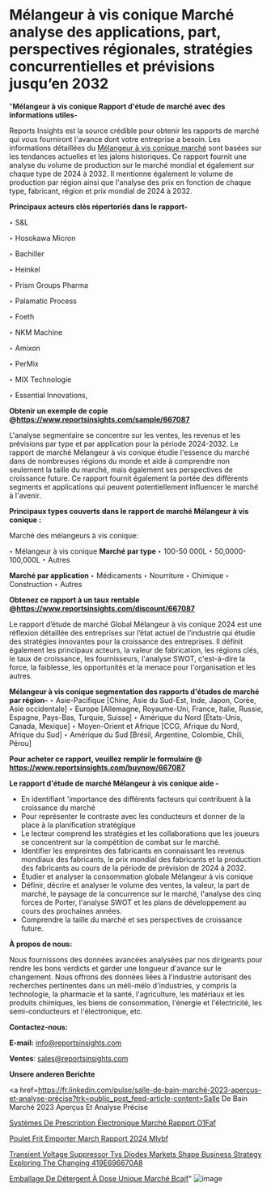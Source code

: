 # Mélangeur à vis conique Marché analyse des applications, part, perspectives régionales, stratégies concurrentielles et prévisions jusqu’en 2032

"<strong>Mélangeur à vis conique Rapport d'étude de marché avec des informations utiles-</strong>

Reports Insights est la source crédible pour obtenir les rapports de marché qui vous fourniront l'avance dont votre entreprise a besoin. Les informations détaillées du <a href=https://www.reportsinsights.com/sample/667087>Mélangeur à vis conique marché</a> sont basées sur les tendances actuelles et les jalons historiques. Ce rapport fournit une analyse du volume de production sur le marché mondial et également sur chaque type de 2024 à 2032. Il mentionne également le volume de production par région ainsi que l'analyse des prix en fonction de chaque type, fabricant, région et prix mondial de 2024 à 2032.

<b>Principaux acteurs clés répertoriés dans le rapport-</b>

‣ S&L

‣ Hosokawa Micron

‣ Bachiller

‣ Heinkel

‣ Prism Groups Pharma

‣ Palamatic Process

‣ Foeth

‣ NKM Machine

‣ Amixon

‣ PerMix

‣ MIX Technologie

‣ Essential Innovations,

<strong><b>Obtenir un exemple de copie @</b></strong><a href=https://www.reportsinsights.com/sample/667087><strong><b>https://www.reportsinsights.com/sample/667087</b></strong></a>

L'analyse segmentaire se concentre sur les ventes, les revenus et les prévisions par type et par application pour la période 2024-2032. Le rapport de marché Mélangeur à vis conique étudie l'essence du marché dans de nombreuses régions du monde et aide à comprendre non seulement la taille du marché, mais également ses perspectives de croissance future. Ce rapport fournit également la portée des différents segments et applications qui peuvent potentiellement influencer le marché à l'avenir.

<strong>Principaux types couverts dans le rapport de marché Mélangeur à vis conique :</strong>

Marché des mélangeurs à vis conique:

‣  Mélangeur à vis conique <strong> Marché <strong> par type </strong> </strong>
‣ 100-50 000L
‣ 50,0000-100,000L
‣ Autres

<strong>Marché par application </strong>
‣ Médicaments
‣ Nourriture
‣ Chimique
‣ Construction
‣ Autres

<strong><b>Obtenez ce rapport à un taux rentable @</b></strong><a href=https://www.reportsinsights.com/discount/667087><strong><b>https://www.reportsinsights.com/discount/667087</b></strong></a>

Le rapport d’étude de marché Global Mélangeur à vis conique 2024 est une réflexion détaillée des entreprises sur l’état actuel de l’industrie qui étudie des stratégies innovantes pour la croissance des entreprises. Il définit également les principaux acteurs, la valeur de fabrication, les régions clés, le taux de croissance, les fournisseurs, l'analyse SWOT, c'est-à-dire la force, la faiblesse, les opportunités et la menace pour l'organisation et les autres.

<strong>Mélangeur à vis conique segmentation des rapports d'études de marché par région-</strong>
‣ Asie-Pacifique [Chine, Asie du Sud-Est, Inde, Japon, Corée, Asie occidentale]
‣ Europe [Allemagne, Royaume-Uni, France, Italie, Russie, Espagne, Pays-Bas, Turquie, Suisse]
‣ Amérique du Nord [États-Unis, Canada, Mexique]
‣ Moyen-Orient et Afrique [CCG, Afrique du Nord, Afrique du Sud]
‣ Amérique du Sud [Brésil, Argentine, Colombie, Chili, Pérou]

<strong>Pour acheter ce rapport, veuillez remplir le formulaire @   <a href=https://www.reportsinsights.com/buynow/667087>https://www.reportsinsights.com/buynow/667087</a></strong>

<strong>Le rapport d'étude de marché Mélangeur à vis conique aide -</strong>
<ul>
  <li>En identifiant 'importance des différents facteurs qui contribuent à la croissance du marché</li>
  <li>Pour représenter le contraste avec les conducteurs et donner de la place à la planification stratégique</li>
  <li>Le lecteur comprend les stratégies et les collaborations que les joueurs se concentrent sur la compétition de combat sur le marché.</li>
  <li>Identifier les empreintes des fabricants en connaissant les revenus mondiaux des fabricants, le prix mondial des fabricants et la production des fabricants au cours de la période de prévision de 2024 à 2032.</li>
  <li>Étudier et analyser la consommation globale Mélangeur à vis conique</li>
  <li>Définir, décrire et analyser le volume des ventes, la valeur, la part de marché, le paysage de la concurrence sur le marché, l'analyse des cinq forces de Porter, l'analyse SWOT et les plans de développement au cours des prochaines années.</li>
  <li>Comprendre la taille du marché et ses perspectives de croissance future.</li>
</ul>
<strong>À propos de nous:</strong>

Nous fournissons des données avancées analysées par nos dirigeants pour rendre les bons verdicts et garder une longueur d'avance sur le changement. Nous offrons des données liées à l'industrie autorisant des recherches pertinentes dans un méli-mélo d'industries, y compris la technologie, la pharmacie et la santé, l'agriculture, les matériaux et les produits chimiques, les biens de consommation, l'énergie et l'électricité, les semi-conducteurs et l'électronique, etc.

<strong>Contactez-nous:</strong>

<strong>E-mail:</strong> <a href=mailto:info@reportsinsights.com>info@reportsinsights.com</a>

<strong>Ventes</strong>: <a href=mailto:sales@reportsinsights.com>sales@reportsinsights.com</a>

<strong>Unsere anderen Berichte</strong>

<a href=https://fr.linkedin.com/pulse/salle-de-bain-marché-2023-aperçus-et-analyse-précise?trk=public_post_feed-article-content>Salle De Bain Marché 2023 Aperçus Et Analyse Précise</a>

<a href=https://fr.linkedin.com/pulse/systèmes-de-prescription-électronique-marché-rapport-o1faf/>Systèmes De Prescription Électronique Marché Rapport O1Faf</a>

<a href=https://www.linkedin.com/pulse/poulet-frit-%C3%A0-emporter-march%C3%A9-rapport-2024-mlvbf/>Poulet Frit  Emporter March Rapport 2024 Mlvbf</a>

<a href=https://medium.com/@patelamau/transient-voltage-suppressor-tvs-diodes-markets-shape-business-strategy-exploring-the-changing-419e696670a8>Transient Voltage Suppressor Tvs Diodes Markets Shape Business Strategy Exploring The Changing 419E696670A8</a>

<a href=https://fr.linkedin.com/pulse/emballage-de-détergent-à-dose-unique-marché-bcajf/>Emballage De Détergent À Dose Unique Marché Bcajf</a>"
![image](https://github.com/daminid12/RImarketgrowth/assets/158430485/a3263063-3dd2-449b-a8c3-e7a802a9d5c5)
